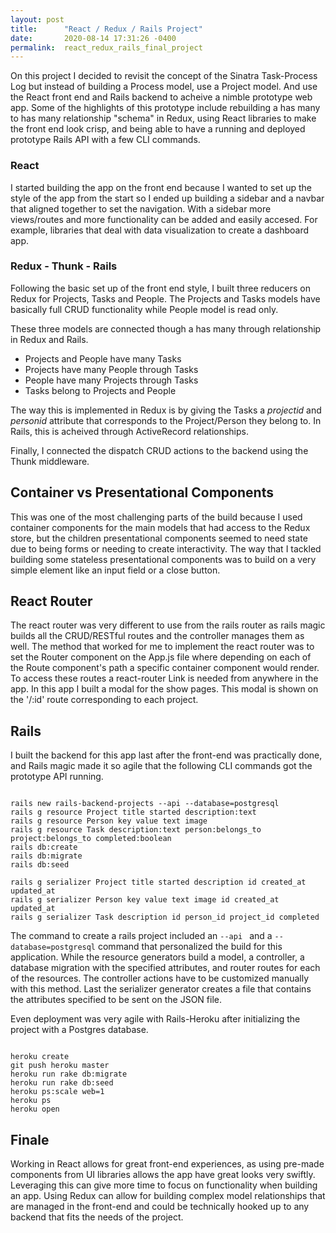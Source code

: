 ```yaml
---
layout: post
title:      "React / Redux / Rails Project"
date:       2020-08-14 17:31:26 -0400
permalink:  react_redux_rails_final_project
---
```



On this project I decided to revisit the concept of the Sinatra Task-Process Log but instead of building a Process model, use a Project model. And use the React front end and Rails backend to acheive a nimble prototype web app. Some of the highlights of this prototype include rebuilding a has many to has many relationship "schema" in Redux, using React libraries to make the front end look crisp, and being able to have a running and deployed prototype Rails API with a few CLI commands.

### React


I started building the app on the front end because I wanted to set up the style of the app from the start so I ended up building a sidebar and a navbar that aligned together to set the navigation. With a sidebar more views/routes and more functionality can be added and easily accesed. For example, libraries that deal with data visualization to create a dashboard app.

### Redux - Thunk - Rails

Following the basic set up of the front end style, I built three reducers on Redux for Projects, Tasks and People. The Projects and Tasks models have basically full CRUD functionality while People model is read only. 

These three models are connected though a has many through relationship in Redux and Rails. 

* Projects and People have many Tasks
* Projects have many People through Tasks
* People have many Projects through Tasks
* Tasks belong to Projects and People

The way this is implemented in Redux is by giving the Tasks a *projectid* and *personid* attribute that corresponds to the Project/Person they belong to. In Rails, this is acheived through ActiveRecord relationships.

Finally, I connected the dispatch CRUD actions to the backend using the Thunk middleware.

## Container vs Presentational Components

This was one of the most challenging parts of the build because I used container components for the main models that had access to the Redux store, but the children presentational components seemed to need state due to being forms or needing to create interactivity. The way that I tackled building some stateless presentational components was to build on a very simple element like an input field or a close button.

## React Router

The react router was very different to use from the rails router as rails magic builds all the CRUD/RESTful routes and the controller manages them as well. The method that worked for me to implement the react router was to set the Router component on the App.js file where depending on each of the Route component's path a specific container component would render. To access these routes a react-router Link is needed from anywhere in the app. In this app I built a modal for the show pages. This modal is shown on the '/:id' route corresponding to each project. 

## Rails

I built the backend for this app last after the front-end was practically done, and Rails magic made it so agile that the following CLI commands got the prototype API running.

```

rails new rails-backend-projects --api --database=postgresql
rails g resource Project title started description:text
rails g resource Person key value text image
rails g resource Task description:text person:belongs_to project:belongs_to completed:boolean
rails db:create 
rails db:migrate 
rails db:seed

rails g serializer Project title started description id created_at updated_at
rails g serializer Person key value text image id created_at updated_at
rails g serializer Task description id person_id project_id completed

```

The command to create a rails project included an ```--api ``` and a ```--database=postgresql``` command that personalized the build for this application. While the resource generators build a model, a controller, a database migration with the specified attributes, and router routes for each of the resources. The controller actions have to be customized manually with this method. Last the serializer generator creates a file that contains the attributes specified to be sent on the JSON file.

Even deployment was very agile with Rails-Heroku after initializing the project with a Postgres database.

```

heroku create
git push heroku master
heroku run rake db:migrate
heroku run rake db:seed
heroku ps:scale web=1
heroku ps
heroku open

```

## Finale

Working in React allows for great front-end experiences, as using pre-made components from UI libraries allows the app have great looks very swiftly. Leveraging this can give more time to focus on functionality when building an app. Using Redux can allow for building complex model relationships that are managed in the front-end and could be technically hooked up to any backend that fits the needs of the project.
